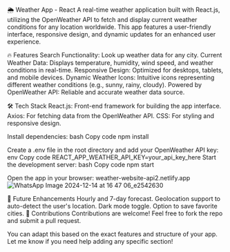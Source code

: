 
🌦️ Weather App - React
A real-time weather application built with React.js, utilizing the OpenWeather API to fetch and display current weather conditions for any location worldwide. This app features a user-friendly interface, responsive design, and dynamic updates for an enhanced user experience.

🔥 Features
Search Functionality: Look up weather data for any city.
Current Weather Data: Displays temperature, humidity, wind speed, and weather conditions in real-time.
Responsive Design: Optimized for desktops, tablets, and mobile devices.
Dynamic Weather Icons: Intuitive icons representing different weather conditions (e.g., sunny, rainy, cloudy).
Powered by OpenWeather API: Reliable and accurate weather data source.


🛠️ Tech Stack
React.js: Front-end framework for building the app interface.
Axios: For fetching data from the OpenWeather API.
CSS: For styling and responsive design.


Install dependencies:
bash
Copy code
npm install

Create a .env file in the root directory and add your OpenWeather API key:
env
Copy code
REACT_APP_WEATHER_API_KEY=your_api_key_here
Start the development server:
bash
Copy code
npm start

Open the app in your browser:
weather-website-api2.netlify.app
![WhatsApp Image 2024-12-14 at 16 47 06_e2542630](https://github.com/user-attachments/assets/67717fa8-415c-4431-9bad-f969c1c07dcd)


🌟 Future Enhancements
Hourly and 7-day forecast.
Geolocation support to auto-detect the user's location.
Dark mode toggle.
Option to save favorite cities.
🤝 Contributions
Contributions are welcome! Feel free to fork the repo and submit a pull request.

You can adapt this based on the exact features and structure of your app. Let me know if you need help adding any specific section!







